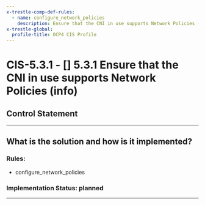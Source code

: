 ```yaml
---
x-trestle-comp-def-rules:
  - name: configure_network_policies
    description: Ensure that the CNI in use supports Network Policies (info)
x-trestle-global:
  profile-title: OCP4 CIS Profile
---
```


# CIS-5.3.1 - \[\] 5.3.1 Ensure that the CNI in use supports Network Policies (info)

## Control Statement

______________________________________________________________________

## What is the solution and how is it implemented?

<!-- For implementation status enter one of: implemented, partial, planned, alternative, not-applicable -->

<!-- Note that the list of rules under ### Rules: is read-only and changes will not be captured after assembly to JSON -->

<!-- Enter possible prose for implementation response at the control level here, after this comment -->

### Rules:

  - configure_network_policies

### Implementation Status: planned

______________________________________________________________________
